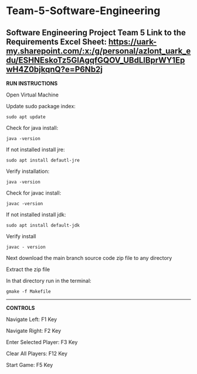 # Team-5-Software-Engineering
Software Engineering Project Team 5
Link to the Requirements Excel Sheet: 
https://uark-my.sharepoint.com/:x:/g/personal/azlont_uark_edu/ESHNEskoTz5GlAgqfGQOV_UBdLlBprWY1EpwH4Z0bjkqnQ?e=P6Nb2j
---------------------------------------------------------------------------------------------------------------------
**RUN INSTRUCTIONS**

Open Virtual Machine

Update sudo package index:

```sudo apt update```

Check for java install:

```java -version```

If not installed install jre:

```sudo apt install defautl-jre```

Verify installation:

```java -version```

Check for javac install:

```javac -version```

If not installed install jdk:

```sudo apt install default-jdk```

Verify install

```javac - version```

Next download the main branch source code zip file to any directory

Extract the zip file

In that directory run in the terminal:

```gmake -f Makefile```

----------------------------------------------------------------------------------------------------------------

**CONTROLS**

Navigate Left: F1 Key

Navigate Right: F2 Key

Enter Selected Player: F3 Key

Clear All Players: F12 Key

Start Game: F5 Key

